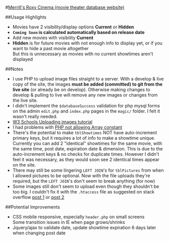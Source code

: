 #[Merrill's Roxy Cinema (movie theater database website)](https://npatullo.w3.uvm.edu/cs148/roxy/index.php)

##Usage Highlights
- Movies have 2 visibility/display options **Current** or **Hidden**
- **`Coming Soon` is calculated automatically based on release date**
- Add new movies with visibility **Current**
- **Hidden** is for future movies with not enough info to display yet, or if you want to hide a past movie altogether  
But this is unnecessary as movies with no current showtimes aren't displayed

##Notes
- I use PHP to upload image files straight to a server. With a develop & live copy of the site, the images **must be added (committed) to git from the live site** (or already be on develop). Otherwise making changes to develop & pulling to live will remove any new images or changes from the live site.
- I didn't implement the `$databaseSuccess` validation for php mysql forms on the admin `edit.php` and `index.php` pages in the `magic/` folder. I felt it wasn't really needed.
- [W3 Schools Uploading images tutorial](http://www.w3schools.com/php/php_file_upload.asp)
- I had problems with [PHP not allowing Array constant](http://stackoverflow.com/questions/1290318/php-constants-containing-arrays)
- There's the potential to make `tblShowtimes` NOT have auto-increment primary keys, but it requires a lot of info to make a showtime unique. Currently you can add 2 "identical" showtimes for the same movie, with the same time, post date, expiration date & dimension. This is due to the auto-increment keys & no checks for duplicate times. However I didn't feel it was necessary, as they would soon see 2 identical times appear on the site.
- There may still be some lingering `LEFT JOIN`'s for `tblPictures` from when I allowed pictures to be optional. Now with the file uploads they're required, but the `LEFT JOIN`'s don't seem to break anything (for now)
- Some images still don't seem to upload even though they shouldn't be too big. I couldn't fix it with the `.htaccess` file as suggested on stack overflow [post 1](http://stackoverflow.com/a/1707115) or [post 2](http://stackoverflow.com/a/14290695)

##Potential Improvements
- CSS mobile responsive, especially `header.php` on small screens  
Some transition issues in IE when page grows/shrinks
- Jquery/ajax to validate date, update showtime expiration 6 days later when changing post date
